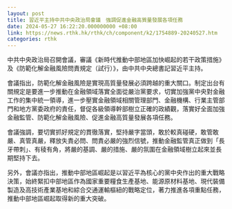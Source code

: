 ```yaml
---
layout: post
title: 習近平主持中共中央政治局會議　強調促進金融高質量發展各項任務
date: 2024-05-27 16:22:20.000000000 +08:00
link: https://news.rthk.hk/rthk/ch/component/k2/1754889-20240527.htm
categories: rthk
---
```


中共中央政治局召開會議，審議《新時代推動中部地區加快崛起的若干政策措施》及《防範化解金融風險問責規定（試行）》，由中共中央總書記習近平主持。

會議指出，防範化解金融風險是實現高質量發展必須跨越的重大關口。制定出台有關規定是要進一步推動在金融領域落實全面從嚴治黨要求，切實加強黨中央對金融工作的集中統一領導，進一步壓實金融領域相關管理部門、金融機構、行業主管部門和地方黨委政府的責任，督促各級領導幹部樹立正確的政績觀，落實好全面加強金融監管、防範化解金融風險、促進金融高質量發展各項任務。

會議強調，要切實抓好規定的貫徹落實，堅持嚴字當頭，敢於較真碰硬，敢管敢嚴、真管真嚴，釋放失責必問、問責必嚴的強烈信號，推動金融監管真正做到「長牙帶刺」、有稜有角，將嚴的基調、嚴的措施、嚴的氛圍在金融領域樹立起來並長期堅持下去。

另外，會議亦指出，推動中部地區崛起是以習近平為核心的黨中央作出的重大戰略決策，始終緊扣中部地區作為國家重要糧食生產基地、能源原材料基地、現代裝備製造及高技術產業基地和綜合交通運輸樞紐的戰略定位，著力推進各項重點任務，推動中部地區崛起取得新的重大突破。
